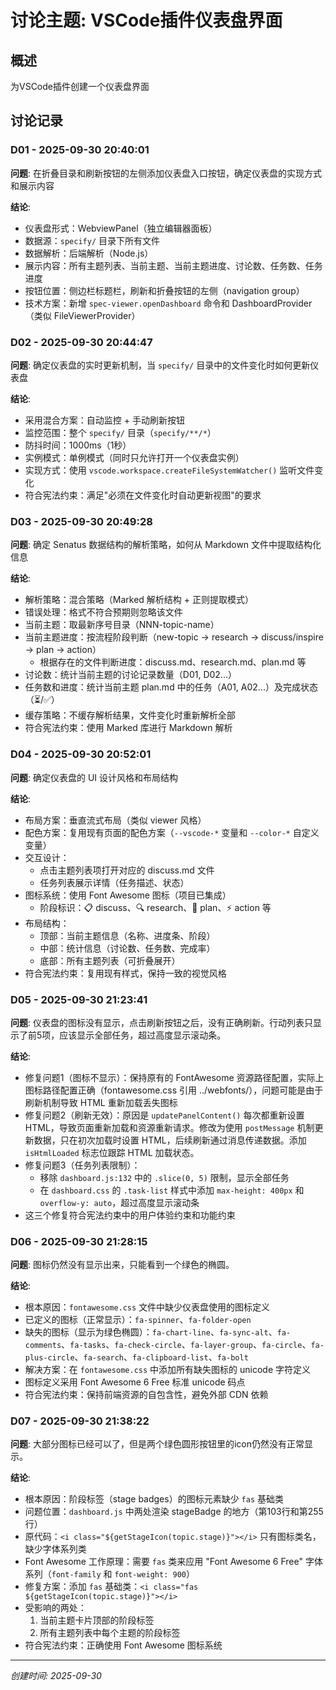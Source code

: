 # 讨论主题: VSCode插件仪表盘界面

## 概述
为VSCode插件创建一个仪表盘界面

## 讨论记录
<!--
每次讨论记录格式：
### D01 - YYYY-MM-DD HH:MM:SS
**问题**: [讨论的具体问题]
**结论**: [达成的结论或决策]

编号格式: D01, D02, D03...（D = Discussion）
-->

### D01 - 2025-09-30 20:40:01
**问题**: 在折叠目录和刷新按钮的左侧添加仪表盘入口按钮，确定仪表盘的实现方式和展示内容

**结论**:
- 仪表盘形式：WebviewPanel（独立编辑器面板）
- 数据源：`specify/` 目录下所有文件
- 数据解析：后端解析（Node.js）
- 展示内容：所有主题列表、当前主题、当前主题进度、讨论数、任务数、任务进度
- 按钮位置：侧边栏标题栏，刷新和折叠按钮的左侧（navigation group）
- 技术方案：新增 `spec-viewer.openDashboard` 命令和 DashboardProvider（类似 FileViewerProvider）

### D02 - 2025-09-30 20:44:47
**问题**: 确定仪表盘的实时更新机制，当 `specify/` 目录中的文件变化时如何更新仪表盘

**结论**:
- 采用混合方案：自动监控 + 手动刷新按钮
- 监控范围：整个 `specify/` 目录（`specify/**/*`）
- 防抖时间：1000ms（1秒）
- 实例模式：单例模式（同时只允许打开一个仪表盘实例）
- 实现方式：使用 `vscode.workspace.createFileSystemWatcher()` 监听文件变化
- 符合宪法约束：满足"必须在文件变化时自动更新视图"的要求

### D03 - 2025-09-30 20:49:28
**问题**: 确定 Senatus 数据结构的解析策略，如何从 Markdown 文件中提取结构化信息

**结论**:
- 解析策略：混合策略（Marked 解析结构 + 正则提取模式）
- 错误处理：格式不符合预期则忽略该文件
- 当前主题：取最新序号目录（NNN-topic-name）
- 当前主题进度：按流程阶段判断（new-topic → research → discuss/inspire → plan → action）
  - 根据存在的文件判断进度：discuss.md、research.md、plan.md 等
- 讨论数：统计当前主题的讨论记录数量（D01, D02...）
- 任务数和进度：统计当前主题 plan.md 中的任务（A01, A02...）及完成状态（⏳/✅）
- 缓存策略：不缓存解析结果，文件变化时重新解析全部
- 符合宪法约束：使用 Marked 库进行 Markdown 解析

### D04 - 2025-09-30 20:52:01
**问题**: 确定仪表盘的 UI 设计风格和布局结构

**结论**:
- 布局方案：垂直流式布局（类似 viewer 风格）
- 配色方案：复用现有页面的配色方案（`--vscode-*` 变量和 `--color-*` 自定义变量）
- 交互设计：
  - 点击主题列表项打开对应的 discuss.md 文件
  - 任务列表展示详情（任务描述、状态）
- 图标系统：使用 Font Awesome 图标（项目已集成）
  - 阶段标识：📋 discuss、🔍 research、📝 plan、⚡ action 等
- 布局结构：
  - 顶部：当前主题信息（名称、进度条、阶段）
  - 中部：统计信息（讨论数、任务数、完成率）
  - 底部：所有主题列表（可折叠展开）
- 符合宪法约束：复用现有样式，保持一致的视觉风格

### D05 - 2025-09-30 21:23:41
**问题**: 仪表盘的图标没有显示，点击刷新按钮之后，没有正确刷新。行动列表只显示了前5项，应该显示全部任务，超过高度显示滚动条。

**结论**:
- 修复问题1（图标不显示）：保持原有的 FontAwesome 资源路径配置，实际上图标路径配置正确（fontawesome.css 引用 ../webfonts/），问题可能是由于刷新机制导致 HTML 重新加载丢失图标
- 修复问题2（刷新无效）：原因是 `updatePanelContent()` 每次都重新设置 HTML，导致页面重新加载和资源重新请求。修改为使用 `postMessage` 机制更新数据，只在初次加载时设置 HTML，后续刷新通过消息传递数据。添加 `isHtmlLoaded` 标志位跟踪 HTML 加载状态。
- 修复问题3（任务列表限制）：
  - 移除 `dashboard.js:132` 中的 `.slice(0, 5)` 限制，显示全部任务
  - 在 `dashboard.css` 的 `.task-list` 样式中添加 `max-height: 400px` 和 `overflow-y: auto`，超过高度显示滚动条
- 这三个修复符合宪法约束中的用户体验约束和功能约束

### D06 - 2025-09-30 21:28:15
**问题**: 图标仍然没有显示出来，只能看到一个绿色的椭圆。

**结论**:
- 根本原因：`fontawesome.css` 文件中缺少仪表盘使用的图标定义
- 已定义的图标（正常显示）：`fa-spinner`、`fa-folder-open`
- 缺失的图标（显示为绿色椭圆）：`fa-chart-line`、`fa-sync-alt`、`fa-comments`、`fa-tasks`、`fa-check-circle`、`fa-layer-group`、`fa-circle`、`fa-plus-circle`、`fa-search`、`fa-clipboard-list`、`fa-bolt`
- 解决方案：在 `fontawesome.css` 中添加所有缺失图标的 unicode 字符定义
- 图标定义采用 Font Awesome 6 Free 标准 unicode 码点
- 符合宪法约束：保持前端资源的自包含性，避免外部 CDN 依赖

### D07 - 2025-09-30 21:38:22
**问题**: 大部分图标已经可以了，但是两个绿色圆形按钮里的icon仍然没有正常显示。

**结论**:
- 根本原因：阶段标签（stage badges）的图标元素缺少 `fas` 基础类
- 问题位置：`dashboard.js` 中两处渲染 stageBadge 的地方（第103行和第255行）
- 原代码：`<i class="${getStageIcon(topic.stage)}"></i>` 只有图标类名，缺少字体系列类
- Font Awesome 工作原理：需要 `fas` 类来应用 "Font Awesome 6 Free" 字体系列（`font-family` 和 `font-weight: 900`）
- 修复方案：添加 `fas` 基础类：`<i class="fas ${getStageIcon(topic.stage)}"></i>`
- 受影响的两处：
  1. 当前主题卡片顶部的阶段标签
  2. 所有主题列表中每个主题的阶段标签
- 符合宪法约束：正确使用 Font Awesome 图标系统

---
*创建时间: 2025-09-30*